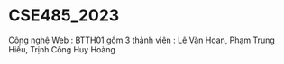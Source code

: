 # CSE485_2023
Công nghệ Web : BTTH01 gồm 3 thành viên : Lê Văn Hoan, Phạm Trung Hiếu, Trịnh Công Huy Hoàng
